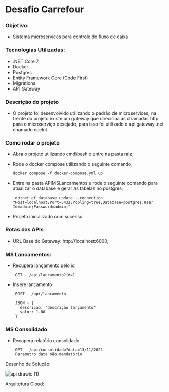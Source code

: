 # Desafio Carrefour

### Objetivo: 
 - Sistema microservices para controle do fluxo de caixa
 
### Tecnologias Utilizadas:
 - .NET Core 7
 - Docker
 - Postgres
 - Entity Framework Core (Code First)
 - Migrations
 - API Gateway
 
### Descrição do projeto
 - O projeto foi desenvolvido utilizando o padrão de microservices, na frente do projeto existe um gateway que direciona as chamadas http para o microserviço desejado, para isso foi utilizado o api gateway .net chamado ocelot.

### Como rodar o projeto
 -  Abra o projeto utilizando cmd/bash e entre na pasta raiz;
 -  Rode o docker compose utilizando o seguinte comando;
 
        docker compose -f docker-compose.yml up
 
 - Entre na pasta APIMSLancamentos e rode o seguinte comando para atualizar o database e gerar as tabelas no postgres;
  
        dotnet ef database update --connection "Host=localhost;Port=5432;Pooling=true;Database=postgres;User Id=admin;Password=admin;"
 
 - Projeto inicializado com sucesso.
 
### Rotas das APIs
 - URL Base do Gateway: http://localhost:6000;
 
### MS Lancamentos:

- Recupera lançamento pelo id

       GET - /api/lancamento?id=1
       
- Insere lançamento 

       POST - /api/lancamento
       
       JSON - {
         descricao: "descrição lançamento"
         valor: 1.00
       }
       
### MS Consolidado

- Recupera relatório consolidado

       GET - /api/consolidado?data=13/11/2022
       Parametro data não mandatório
       
Desenho de Solução:
 
 ![api drawio (1)](https://user-images.githubusercontent.com/42881020/201563297-96d88995-e8ea-4538-b52b-cb3ab8811578.png)

Arquitetura Cloud:
